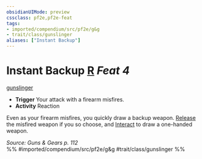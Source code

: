 ```yaml
---
obsidianUIMode: preview
cssclass: pf2e,pf2e-feat
tags:
- imported/compendium/src/pf2e/g&g
- trait/class/gunslinger
aliases: ["Instant Backup"]
---
```

# Instant Backup  [R](chapter-9-playing-the-game.md#Actions "Reaction") *Feat 4*  
[gunslinger](rules/traits/gunslinger-g-g.md)  

- **Trigger** Your attack with a firearm misfires.
- **Activity** Reaction

Even as your firearm misfires, you quickly draw a backup weapon. [Release](release.md) the misfired weapon if you so choose, and [Interact](interact.md) to draw a one-handed weapon.

*Source: Guns & Gears p. 112*  
%% #imported/compendium/src/pf2e/g&g #trait/class/gunslinger %%